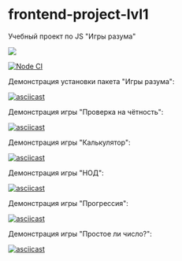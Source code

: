 # frontend-project-lvl1
Учебный проект по JS "Игры разума"

<a href="https://codeclimate.com/github/codeclimate/codeclimate/maintainability"><img src="https://api.codeclimate.com/v1/badges/a99a88d28ad37a79dbf6/maintainability" /></a>

[![Node CI](https://github.com/vaideska/frontend-project-lvl1/workflows/Node%20CI/badge.svg?branch=master&kill_cache=1)](https://github.com/vaideska/frontend-project-lvl1/actions)

Демонстрация установки пакета "Игры разума":

[![asciicast](https://asciinema.org/a/mK50JKvJRLpI9aOWv0wldntX7.svg)](https://asciinema.org/a/mK50JKvJRLpI9aOWv0wldntX7)

Демонстрация игры "Проверка на чётность":

[![asciicast](https://asciinema.org/a/XxObtEDj93fFo8YnK07fypQf1.svg)](https://asciinema.org/a/XxObtEDj93fFo8YnK07fypQf1)

Демонстрация игры "Калькулятор":

[![asciicast](https://asciinema.org/a/zJ7Kv4s45MhQu1p6x8bLIvIFd.svg)](https://asciinema.org/a/zJ7Kv4s45MhQu1p6x8bLIvIFd)

Демонстрация игры "НОД":

[![asciicast](https://asciinema.org/a/0iphhtOsTIo6HnMbEcRug0xSi.svg)](https://asciinema.org/a/0iphhtOsTIo6HnMbEcRug0xSi)

Демонстрация игры "Прогрессия":

[![asciicast](https://asciinema.org/a/j9LmLWkkphIbR5Qq9zSLqwsr6.svg)](https://asciinema.org/a/j9LmLWkkphIbR5Qq9zSLqwsr6)

Демонстрация игры "Простое ли число?":

[![asciicast](https://asciinema.org/a/XLb3as6rDEQJV19pYH5A0usxG.svg)](https://asciinema.org/a/XLb3as6rDEQJV19pYH5A0usxG)